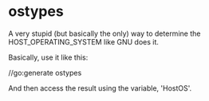 # ostypes
A very stupid (but basically the only) way to determine the HOST_OPERATING_SYSTEM like GNU does it.

Basically, use it like this:

//go:generate ostypes

And then access the result using the variable, 'HostOS'.
